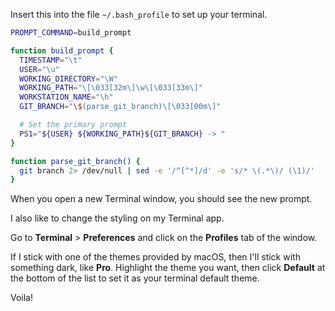 Insert this into the file `~/.bash_profile` to set up your terminal.

```bash
PROMPT_COMMAND=build_prompt

function build_prompt {
  TIMESTAMP="\t"
  USER="\u"
  WORKING_DIRECTORY="\W"
  WORKING_PATH="\[\033[32m\]\w\[\033[33m\]"
  WORKSTATION_NAME="\h"
  GIT_BRANCH="\$(parse_git_branch)\[\033[00m\]"

  # Set the primary prompt
  PS1="${USER} ${WORKING_PATH}${GIT_BRANCH} -> "
}

function parse_git_branch() {
  git branch 2> /dev/null | sed -e '/^[^*]/d' -e 's/* \(.*\)/ (\1)/'
}
```

When you open a new Terminal window, you should see the new prompt.

I also like to change the styling on my Terminal app.

Go to **Terminal** > **Preferences** and click on the **Profiles** tab of the window.

If I stick with one of the themes provided by macOS, then I'll stick with something dark, like **Pro**. Highlight the theme you want, then click **Default** at the bottom of the list to set it as your terminal default theme.

Voila!
